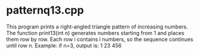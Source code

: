 # patternq13.cpp
This program prints a right-angled triangle pattern of increasing numbers. The function print13(int n) generates numbers starting from 1 and places them row by row. Each row i contains i numbers, so the sequence continues until row n. Example: if n=3, output is: 1 23 456
